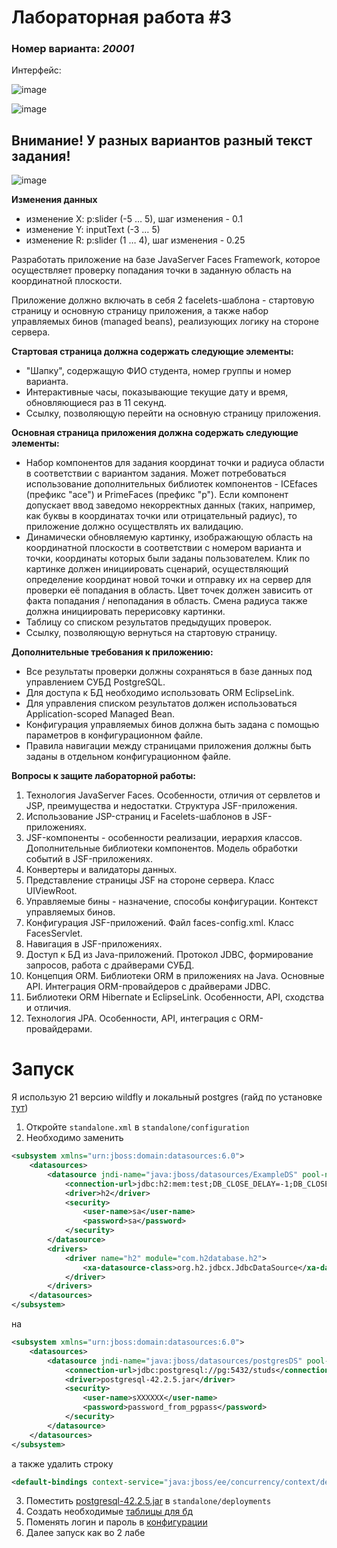 # Лабораторная работа #3
### Номер варианта: _20001_

Интерфейс:

![image](https://github.com/VeraKasianenko/Web_programming_SE/assets/112972833/f331c444-5530-4ac2-937f-ef9009567cbe)

![image](https://github.com/VeraKasianenko/Web_programming_SE/assets/112972833/f5520ba9-69c4-49de-82ad-a16acef408c7)

## Внимание! У разных вариантов разный текст задания!

![image](https://github.com/VeraKasianenko/VeraKasianenko/assets/112972833/6fbc57ba-e218-47a3-8d8d-ba84af3b2dea)

__Изменения данных__
- изменение X: p:slider (-5 … 5), шаг изменения - 0.1
- изменение Y: inputText (-3 … 5)
- изменение R: p:slider (1 … 4), шаг изменения - 0.25

Разработать приложение на базе JavaServer Faces Framework, которое осуществляет проверку попадания точки в заданную область на координатной плоскости.

Приложение должно включать в себя 2 facelets-шаблона - стартовую страницу и основную страницу приложения, а также набор управляемых бинов (managed beans), реализующих логику на стороне сервера.

__Стартовая страница должна содержать следующие элементы:__
- "Шапку", содержащую ФИО студента, номер группы и номер варианта.
- Интерактивные часы, показывающие текущие дату и время, обновляющиеся раз в 11 секунд.
- Ссылку, позволяющую перейти на основную страницу приложения.

__Основная страница приложения должна содержать следующие элементы:__
- Набор компонентов для задания координат точки и радиуса области в соответствии с вариантом задания. Может потребоваться использование дополнительных библиотек компонентов - ICEfaces (префикс "ace") и PrimeFaces (префикс "p"). Если компонент допускает ввод заведомо некорректных данных (таких, например, как буквы в координатах точки или отрицательный радиус), то приложение должно осуществлять их валидацию.
- Динамически обновляемую картинку, изображающую область на координатной плоскости в соответствии с номером варианта и точки, координаты которых были заданы пользователем. Клик по картинке должен инициировать сценарий, осуществляющий определение координат новой точки и отправку их на сервер для проверки её попадания в область. Цвет точек должен зависить от факта попадания / непопадания в область. Смена радиуса также должна инициировать перерисовку картинки.
- Таблицу со списком результатов предыдущих проверок.
- Ссылку, позволяющую вернуться на стартовую страницу.

__Дополнительные требования к приложению:__
- Все результаты проверки должны сохраняться в базе данных под управлением СУБД PostgreSQL.
- Для доступа к БД необходимо использовать ORM EclipseLink.
- Для управления списком результатов должен использоваться Application-scoped Managed Bean.
- Конфигурация управляемых бинов должна быть задана с помощью параметров в конфигурационном файле.
- Правила навигации между страницами приложения должны быть заданы в отдельном конфигурационном файле.

__Вопросы к защите лабораторной работы:__
1. Технология JavaServer Faces. Особенности, отличия от сервлетов и JSP, преимущества и недостатки. Структура JSF-приложения.
2. Использование JSP-страниц и Facelets-шаблонов в JSF-приложениях.
3. JSF-компоненты - особенности реализации, иерархия классов. Дополнительные библиотеки компонентов. Модель обработки событий в JSF-приложениях.
4. Конвертеры и валидаторы данных.
5. Представление страницы JSF на стороне сервера. Класс UIViewRoot.
6. Управляемые бины - назначение, способы конфигурации. Контекст управляемых бинов.
7. Конфигурация JSF-приложений. Файл faces-config.xml. Класс FacesServlet.
8. Навигация в JSF-приложениях.
9. Доступ к БД из Java-приложений. Протокол JDBC, формирование запросов, работа с драйверами СУБД.
10. Концепция ORM. Библиотеки ORM в приложениях на Java. Основные API. Интеграция ORM-провайдеров с драйверами JDBC.
11. Библиотеки ORM Hibernate и EclipseLink. Особенности, API, сходства и отличия.
12. Технология JPA. Особенности, API, интеграция с ORM-провайдерами.

# Запуск
Я использую 21 версию wildfly и локальный postgres (гайд по установке [тут](https://github.com/VeraKasianenko/Programming_2_term_SE/tree/main/lab7))
1) Откройте `standalone.xml` в `standalone/configuration` 
2) Необходимо заменить
```xml
<subsystem xmlns="urn:jboss:domain:datasources:6.0">
    <datasources>
        <datasource jndi-name="java:jboss/datasources/ExampleDS" pool-name="ExampleDS" enabled="true" use-java-context="true" statistics-enabled="${wildfly.datasources.statistics-enabled:${wildfly.statistics-enabled:false}}">
            <connection-url>jdbc:h2:mem:test;DB_CLOSE_DELAY=-1;DB_CLOSE_ON_EXIT=FALSE</connection-url>
            <driver>h2</driver>
            <security>
                <user-name>sa</user-name>
                <password>sa</password>
            </security>
        </datasource>
        <drivers>
            <driver name="h2" module="com.h2database.h2">
                <xa-datasource-class>org.h2.jdbcx.JdbcDataSource</xa-datasource-class>
            </driver>
        </drivers>
    </datasources>
</subsystem>
```
на 
```xml
<subsystem xmlns="urn:jboss:domain:datasources:6.0">
    <datasources>
        <datasource jndi-name="java:jboss/datasources/postgresDS" pool-name="database-datasource-pg" enabled="true" use-java-context="false">
            <connection-url>jdbc:postgresql://pg:5432/studs</connection-url>
            <driver>postgresql-42.2.5.jar</driver>
            <security>
                <user-name>sXXXXXX</user-name>
                <password>password_from_pgpass</password>
            </security>
        </datasource>
    </datasources>
</subsystem>
```
а также удалить строку
```xml
<default-bindings context-service="java:jboss/ee/concurrency/context/default" datasource="java:jboss/datasources/ExampleDS" managed-executor-service="java:jboss/ee/concurrency/executor/default" managed-scheduled-executor-service="java:jboss/ee/concurrency/scheduler/default" managed-thread-factory="java:jboss/ee/concurrency/factory/default"/>
```
3) Поместить [postgresql-42.2.5.jar](https://github.com/VeraKasianenko/Web_programming_SE/tree/main/lab3/pg/postgresql-42.2.5.jar) в `standalone/deployments`
4) Создать необходимые [таблицы для бд](https://github.com/VeraKasianenko/Web_programming_SE/blob/main/lab3/result_table.sql)
5) Поменять логин и пароль в [конфигурации](https://github.com/VeraKasianenko/Web_programming_SE/blob/main/lab3/src/main/resources/META-INF/persistence.xml)
6) Далее запуск как во 2 лабе